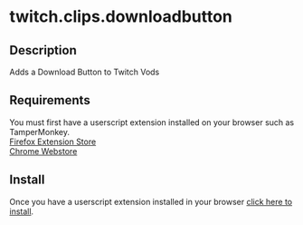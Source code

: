 # twitch.clips.downloadbutton

## Description
Adds a Download Button to Twitch Vods

## Requirements
You must first have a userscript extension installed on your browser such as TamperMonkey.  
[Firefox Extension Store](https://addons.mozilla.org/en-US/firefox/addon/tampermonkey/)  
[Chrome Webstore](https://chrome.google.com/webstore/detail/tampermonkey/dhdgffkkebhmkfjojejmpbldmpobfkfo)


## Install
Once you have a userscript extension installed in your browser [click here to install](https://github.com/crimsonfalconer/twitch.clips.downloadbutton/raw/master/twitch.clips.downloadbutton.user.js).
